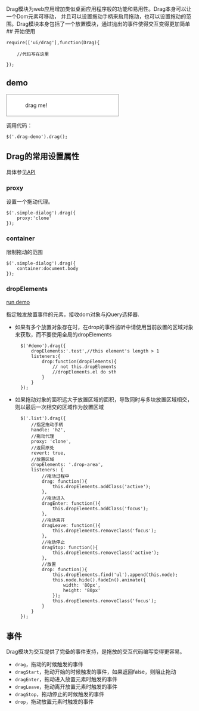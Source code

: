 <div class="description">
	Drag模块为web应用增加类似桌面应用程序般的功能和易用性。Drag本身可以让一个Dom元素可移动， 
	并且可以设置拖动手柄来启用拖动，也可以设置拖动的范围。Drag模块本身包括了一个放置模块，通过抛出的事件使得交互变得更加简单
</div>
## 开始使用
	
	require(['ui/drag'],function(Drag){
		
		//代码写在这里
		
	});

## demo

<div class="demo" id="demo">
	<div class="drag-demo" style="border:1px solid #979797;padding:20px 50px;width:200px;background:#fff;">
		drag me!
	</div>
</div>

调用代码：
	
	$('.drag-demo').drag();

## Drag的常用设置属性

具体参见<a href="http://simpleui.org/api/classes/Simple.Drag.html">API</a>

### proxy
设置一个拖动代理。
	
	$('.simple-dialog').drag({
		proxy:'clone'
	});
### container
限制拖动的范围
	
	$('.simple-dialog').drag({
		container:document.body
	});
	
### dropElements

<a class="btn J-dialog" href="/demo/drag.html" type="iframe">run demo</a>

指定触发放置事件的元素，接收dom对象与jQuery选择器.

* 如果有多个放置对象存在时，在drop的事件监听中请使用当前放置的区域对象来获取，而不要使用全局的dropElements
	
		$('#demo').drag({
			dropElements:'.test',//this element's length > 1
			listeners:{
				drop:function(dropElements){
					// not this.dropElements
					//dropElements.el do sth
				}
			}
		});
	
* 如果拖动对象的面积远大于放置区域的面积，导致同时与多块放置区域相交，则以最后一次相交的区域作为放置区域

		$('.list').drag({
			//指定拖动手柄
			handle: 'h2',
			//拖动代理
			proxy: 'clone',
			//返回原处
			revert: true,
			//放置区域
			dropElements: '.drop-area',
			listeners: {
				//拖动过程中
				drag: function(){
					this.dropElements.addClass('active');
				},
				//拖动进入
				dragEnter: function(){
					this.dropElements.addClass('focus');
				},
				//拖动离开
				dragLeave: function(){
					this.dropElements.removeClass('focus');
				},
				//拖动停止
				dragStop: function(){
					this.dropElements.removeClass('active');
				},
				//放置
				drop: function(){
					this.dropElements.find('ul').append(this.node);
					this.node.hide().fadeIn().animate({
						width: '80px',
						height: '80px'
					});
					this.dropElements.removeClass('focus');
				}
			}
		});



## 事件
Drag模块为交互提供了完备的事件支持，是拖放的交互代码编写变得更容易。
*  `drag`，拖动的时候触发的事件
*  `dragStart`，拖动开始的时候触发的事件，如果返回false，则阻止拖动
*  `dragEnter`，拖动进入放置元素时触发的事件
*  `dragLeave`，拖动离开放置元素时触发的事件
*  `dragStop`，拖动停止的时候触发的事件
*  `drop`，拖动放置元素时触发的事件

<script src="http://simpleui.org/demo/drag.js">
</script>

	
	
	
	




